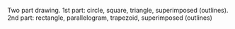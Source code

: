 Two part drawing. 1st part: circle, square, triangle, superimposed (outlines). 2nd part: rectangle, parallelogram, trapezoid, superimposed (outlines)